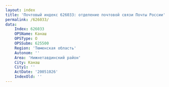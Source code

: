 ```yaml
---
layout: index
title: 'Почтовый индекс 626033: отделение почтовой связи Почты России'
permalink: /626033/
data:
    Index: 626033
    OPSName: Канаш
    OPSType: О
    OPSSubm: 625500
    Region: 'Тюменская область'
    Autonom: ''
    Area: 'Нижнетавдинский район'
    City: Канаш
    City1: ''
    ActDate: '20051026'
    IndexOld: ''
---
```

